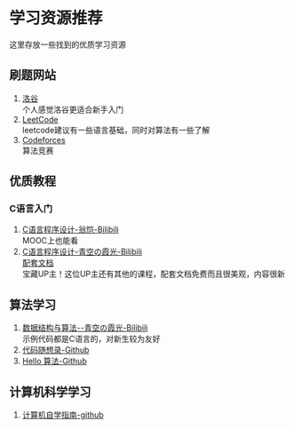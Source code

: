 # 学习资源推荐
这里存放一些找到的优质学习资源

## 刷题网站
1. [洛谷](https://www.luogu.com.cn/)<br>
个人感觉洛谷更适合新手入门
2. [LeetCode](https://leetcode.cn/)<br>
leetcode建议有一些语言基础，同时对算法有一些了解
3. [Codeforces](https://codeforces.com/)<br>
算法竞赛

## 优质教程

### C语言入门
1. [C语言程序设计-翁恺-Bilibili](https://www.bilibili.com/video/BV1dr4y1n7vA)<br>
MOOC上也能看
2. [C语言程序设计-青空の霞光-Bilibili](https://www.bilibili.com/video/BV1Cr4y137os)<br>
[配套文档](https://www.itbaima.cn/document)<br>
宝藏UP主！这位UP主还有其他的课程，配套文档免费而且很美观，内容很新

## 算法学习
1. [数据结构与算法--青空の霞光-Bilibili](https://www.bilibili.com/video/BV13W4y127Ey)<br>
示例代码都是C语言的，对新生较为友好
2. [代码随想录-Github](https://github.com/youngyangyang04/leetcode-master)<br>
3. [Hello 算法-Github](https://github.com/krahets/hello-algo)<br>

## 计算机科学学习
1. [计算机自学指南-github](https://github.com/PKUFlyingPig/cs-self-learning)<br>